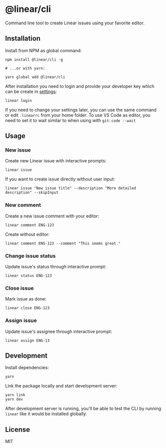# @linear/cli

Command line tool to create Linear issues using your favorite editor.

## Installation

Install from NPM as global command:

```
npm install @linear/cli -g

# ...or with yarn:

yarn global add @linear/cli
```

After installation you need to login and provide your developer key which can be create in [settings](https://linear.app/settings):

```
linear login
```

If you need to change your settings later, you can use the same command or edit `.linearrc` from your home folder. To use VS Code as editor, you need to set it to wait similar to when using with `git`: `code --wait`

## Usage

### New issue

Create new Linear issue with interactive prompts:

```
linear issue
```

If you want to create issue directly without user input:

```
linear issue "New issue title" --description "More detailed description" --skipInput
```

### New comment

Create a new issue comment with your editor:

```
linear comment ENG-123
```

Create without editor:

```
linear comment ENG-123 --comment "This seems great."
```

### Change issue status

Update issue's status through interactive prompt:

```
linear status ENG-123
```

### Close issue

Mark issue as done:

```
linear close ENG-123
```

### Assign issue

Update issue's assignee through interactive prompt:

```
linear assign ENG-13
```

## Development

Install dependencies:

```
yarn
```

Link the package locally and start development server:

```
yarn link
yarn dev
```

After development server is running, you'll be able to test the CLI by running `linear` like it would be installed globally.

## License

MIT
